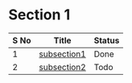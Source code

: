 # Section 1

| S No | Title | Status |
|---|---|---|
| 1 | [subsection1](#!content/section1/subsection1/index.md) | Done | 
| 2 | [subsection2](#!content/section1/subsection2/index.md) | Todo | 
